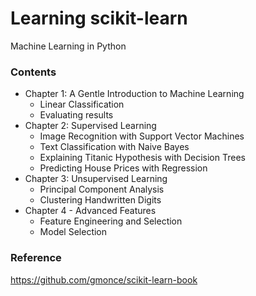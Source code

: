 Learning scikit-learn
=====================

Machine Learning in Python

### Contents

- Chapter 1: A Gentle Introduction to Machine Learning
  - Linear Classification
  - Evaluating results
- Chapter 2: Supervised Learning
  - Image Recognition with Support Vector Machines
  - Text Classification with Naive Bayes
  - Explaining Titanic Hypothesis with Decision Trees
  - Predicting House Prices with Regression
- Chapter 3: Unsupervised Learning
  - Principal Component Analysis
  - Clustering Handwritten Digits
- Chapter 4 - Advanced Features
  - Feature Engineering and Selection
  - Model Selection
  
### Reference

https://github.com/gmonce/scikit-learn-book
